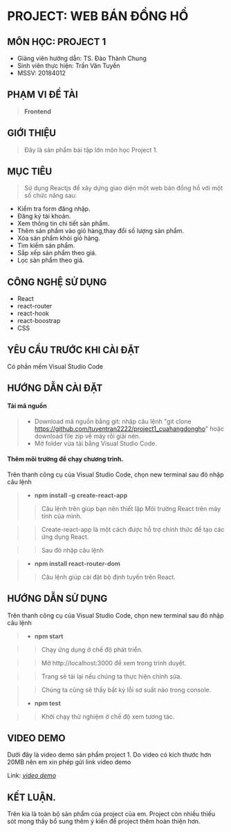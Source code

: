 # PROJECT: WEB BÁN ĐỒNG HỒ

## MÔN HỌC: PROJECT 1

* Giảng viên hướng dẫn: TS. Đào Thành Chung
* Sinh viên thực hiện: Trần Văn Tuyền
* MSSV: 20184012
## PHẠM VI ĐỀ TÀI
> **Frontend**

## GIỚI THIỆU
> Đây là sản phẩm bài tập lớn môn học Project 1.
## MỤC TIÊU
> Sử dụng Reactjs để xây dựng giao diện một web bán đồng hồ với một số chức năng sau:
* Kiểm tra form đăng nhập.
* Đăng ký tài khoản.
* Xem thông tin chi tiết sản phẩm.
* Thêm sản phẩm vào giỏ hàng,thay đổi số lượng sản phẩm.
* Xóa sản phẩm khỏi giỏ hàng.
* Tìm kiếm sản phẩm.
* Sắp xếp sản phẩm theo giá.
* Lọc sản phẩm theo giá.
 
## CÔNG NGHỆ SỬ DỤNG
* React
* react-router
* react-hook
* react-boostrap
* CSS

## YÊU CẦU TRƯỚC KHI CÀI ĐẶT
 Có phần mềm Visual Studio Code
 
## HƯỚNG DẪN CÀI ĐẶT
#### Tải mã nguồn
> * Download mã nguồn bằng git: nhập câu lệnh "git clone https://github.com/tuyentran2222/project1_cuahangdongho" hoặc download file zip về máy rồi giải nén.
> * Mở folder vừa tải bằng Visual Studio Code.
#### Thêm môi trường để chạy chương trình.
 Trên thanh công cụ của Visual Studio Code, chọn new terminal sau đó nhập câu lệnh
>* **npm install -g create-react-app**
 >> Câu lệnh trên giúp bạn nên thiết lập Môi trường React trên máy tính của mình.

 >> Create-react-app là một cách được hỗ trợ chính thức để tạo các ứng dụng React.

 >> Sau đó nhập câu lệnh

> * **npm install react-router-dom**
 >> Câu lệnh giúp cài đặt bộ định tuyến trên React.


## HƯỚNG DẪN SỬ DỤNG
Trên thanh công cụ của Visual Studio Code, chọn new terminal sau đó nhập câu lệnh
>* **npm start**
 
 >> Chạy ứng dụng ở chế độ phát triển.
 
 >> Mở http://localhost:3000 để xem trong trình duyệt.
 
 >> Trang sẽ tải lại nếu chúng ta thực hiện chỉnh sửa.
 
 >> Chúng ta cũng sẽ thấy bất kỳ lỗi sơ suất nào trong console.
>* **npm test**

 >> Khởi chạy thử nghiệm ở chế độ xem tương tác.

## VIDEO DEMO

Dưới đây là video demo sản phẩm project 1.
Do video có kích thước hơn 20MB nên em xin phép gửi link video demo

Link: *[video demo](https://youtu.be/hLqPwApHFec)*
## KẾT LUẬN.

Trên kia là toàn bộ sản phẩm của project của em.
Project còn nhiều thiếu sót mong thầy bổ sung thêm ý kiến để project thêm hoàn thiện hơn.




